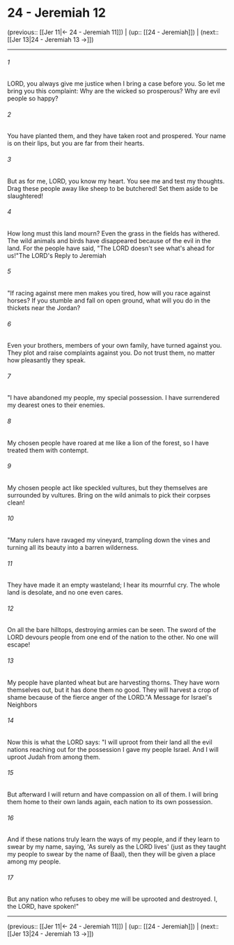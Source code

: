 # 24 - Jeremiah 12

(previous:: [[Jer 11|← 24 - Jeremiah 11]]) | (up:: [[24 - Jeremiah]]) | (next:: [[Jer 13|24 - Jeremiah 13 →]])

***


###### 1 
LORD, you always give me justice when I bring a case before you. So let me bring you this complaint: Why are the wicked so prosperous? Why are evil people so happy? 

###### 2 
You have planted them, and they have taken root and prospered. Your name is on their lips, but you are far from their hearts. 

###### 3 
But as for me, LORD, you know my heart. You see me and test my thoughts. Drag these people away like sheep to be butchered! Set them aside to be slaughtered! 

###### 4 
How long must this land mourn? Even the grass in the fields has withered. The wild animals and birds have disappeared because of the evil in the land. For the people have said, "The LORD doesn't see what's ahead for us!"The LORD's Reply to Jeremiah 

###### 5 
"If racing against mere men makes you tired, how will you race against horses? If you stumble and fall on open ground, what will you do in the thickets near the Jordan? 

###### 6 
Even your brothers, members of your own family, have turned against you. They plot and raise complaints against you. Do not trust them, no matter how pleasantly they speak. 

###### 7 
"I have abandoned my people, my special possession. I have surrendered my dearest ones to their enemies. 

###### 8 
My chosen people have roared at me like a lion of the forest, so I have treated them with contempt. 

###### 9 
My chosen people act like speckled vultures, but they themselves are surrounded by vultures. Bring on the wild animals to pick their corpses clean! 

###### 10 
"Many rulers have ravaged my vineyard, trampling down the vines and turning all its beauty into a barren wilderness. 

###### 11 
They have made it an empty wasteland; I hear its mournful cry. The whole land is desolate, and no one even cares. 

###### 12 
On all the bare hilltops, destroying armies can be seen. The sword of the LORD devours people from one end of the nation to the other. No one will escape! 

###### 13 
My people have planted wheat but are harvesting thorns. They have worn themselves out, but it has done them no good. They will harvest a crop of shame because of the fierce anger of the LORD."A Message for Israel's Neighbors 

###### 14 
Now this is what the LORD says: "I will uproot from their land all the evil nations reaching out for the possession I gave my people Israel. And I will uproot Judah from among them. 

###### 15 
But afterward I will return and have compassion on all of them. I will bring them home to their own lands again, each nation to its own possession. 

###### 16 
And if these nations truly learn the ways of my people, and if they learn to swear by my name, saying, 'As surely as the LORD lives' (just as they taught my people to swear by the name of Baal), then they will be given a place among my people. 

###### 17 
But any nation who refuses to obey me will be uprooted and destroyed. I, the LORD, have spoken!"

***

(previous:: [[Jer 11|← 24 - Jeremiah 11]]) | (up:: [[24 - Jeremiah]]) | (next:: [[Jer 13|24 - Jeremiah 13 →]])
